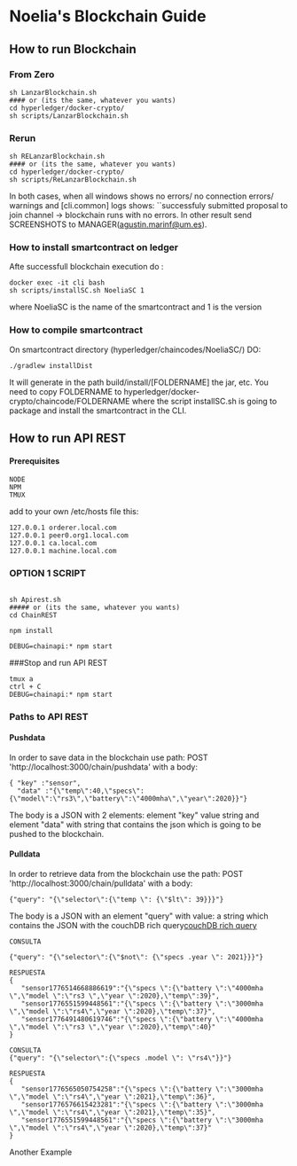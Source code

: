 # Noelia's Blockchain Guide
## How to run Blockchain

### From Zero
```
sh LanzarBlockchain.sh
#### or (its the same, whatever you wants)
cd hyperledger/docker-crypto/
sh scripts/LanzarBlockchain.sh
```
### Rerun
```
sh RELanzarBlockchain.sh
#### or (its the same, whatever you wants)
cd hyperledger/docker-crypto/
sh scripts/ReLanzarBlockchain.sh
```
In both cases, when all windows shows no errors/ no connection errors/ warnings and [cli.common] logs shows: ``successfuly submitted proposal to join channel -> blockchain runs with no errors. In other result send SCREENSHOTS to MANAGER(agustin.marinf@um.es).


### How to install smartcontract on ledger
Afte successfull blockchain execution do :
```
docker exec -it cli bash
sh scripts/installSC.sh NoeliaSC 1
```
where NoeliaSC is the name of the smartcontract and 1 is the version

### How to compile smartcontract
On smartcontract directory (hyperledger/chaincodes/NoeliaSC/) DO:
```
./gradlew installDist
```
It will generate in the path build/install/[FOLDERNAME] the jar, etc. You need to copy FOLDERNAME to hyperledger/docker-crypto/chaincode/FOLDERNAME where the script installSC.sh is going to package and install the smartcontract in the CLI.
## How to run API REST

#### Prerequisites
```
NODE 
NPM 
TMUX
```
add to your own /etc/hosts file this:
```
127.0.0.1 orderer.local.com
127.0.0.1 peer0.org1.local.com
127.0.0.1 ca.local.com
127.0.0.1 machine.local.com

```
### OPTION 1 SCRIPT


```

sh Apirest.sh
##### or (its the same, whatever you wants)
cd ChainREST

npm install

DEBUG=chainapi:* npm start
```
###Stop and run API REST
```
tmux a
ctrl + C
DEBUG=chainapi:* npm start
```
### Paths to API REST

#### Pushdata

In order to save data in the blockchain use path: POST 'http://localhost:3000/chain/pushdata'
with a body:
```
{ "key" :"sensor",
  "data" :"{\"temp\":40,\"specs\":{\"model\":\"rs3\",\"battery\":\"4000mha\",\"year\":2020}}"}
```
The body is a JSON with 2 elements: element "key" value string and element "data" with string that contains the json which is going to be pushed to the blockchain.

#### Pulldata
In order to retrieve data from the blockchain use the path: POST 'http://localhost:3000/chain/pulldata'
with a body:
```
{"query": "{\"selector\":{\"temp \": {\"$lt\": 39}}}"}
```
The body is a JSON with an element "query" with value: a string which contains the JSON with the couchDB rich query[couchDB rich query](https://docs.couchdb.org/en/latest/api/database/find.html)


```
CONSULTA

{"query": "{\"selector\":{\"$not\": {\"specs .year \": 2021}}}"}

RESPUESTA
{
   "sensor1776514668886619":"{\"specs \":{\"battery \":\"4000mha \",\"model \":\"rs3 \",\"year \":2020},\"temp\":39}",
   "sensor1776551599448561":"{\"specs \":{\"battery \":\"3000mha \",\"model \":\"rs4\",\"year \":2020},\"temp\":37}",
   "sensor1776491480619746":"{\"specs \":{\"battery \":\"4000mha \",\"model \":\"rs3 \",\"year \":2020},\"temp\":40}"
}

CONSULTA
{"query": "{\"selector\":{\"specs .model \": \"rs4\"}}"}

RESPUESTA
{
   "sensor1776565050754258":"{\"specs \":{\"battery \":\"3000mha \",\"model \":\"rs4\",\"year \":2021},\"temp\":36}",
   "sensor1776576615423281":"{\"specs \":{\"battery \":\"3000mha \",\"model \":\"rs4\",\"year \":2021},\"temp\":35}",
   "sensor1776551599448561":"{\"specs \":{\"battery \":\"3000mha \",\"model \":\"rs4\",\"year \":2020},\"temp\":37}"
}
```
Another Example

